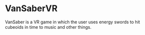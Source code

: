 # VanSaberVR
VanSaber is a VR game in which the user uses energy swords to hit cubeoids in time to music and other things.
